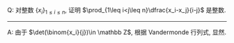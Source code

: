 Q: 对整数 $\{x_i\}_{1\leq i\leq n}$, 证明 $\prod_{1\leq i<j\leq n}\dfrac{x_i-x_j}{i-j}$ 是整数.

***

A: 由于 $\det(\binom{x_i}{j})\in \mathbb Z$, 根据 Vandermonde 行列式, 显然.

